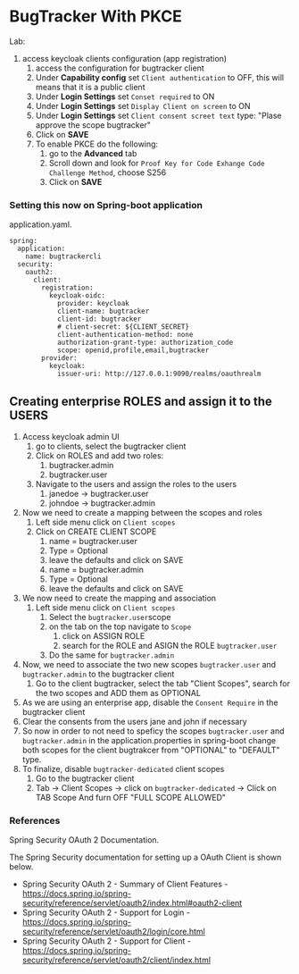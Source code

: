 # BugTracker With PKCE

Lab:  
1. access keycloak clients configuration (app registration)
   1. access the configuration for bugtracker client
   2. Under **Capability config** set ```Client authentication``` to OFF, this will means that it is a public client
   3. Under **Login Settings** set ```Conset required``` to ON
   4. Under **Login Settings** set ```Display Client on screen``` to ON
   5. Under **Login Settings** set ```Client consent screet text``` type: "Plase approve the scope bugtracker"
   6. Click on **SAVE**
   7. To enable PKCE do the following:
      1. go to the **Advanced** tab
      2. Scroll down and look for ```Proof Key for Code Exhange Code Challenge Method```, choose S256
      3. Click on **SAVE**

### Setting this now on Spring-boot application
application.yaml. 
```
spring:
  application:
    name: bugtrackercli
  security:
    oauth2:
      client:
        registration:
          keycloak-oidc:
            provider: keycloak
            client-name: bugtracker
            client-id: bugtracker
            # client-secret: ${CLIENT_SECRET}
            client-authentication-method: none
            authorization-grant-type: authorization_code
            scope: openid,profile,email,bugtracker
        provider:
          keycloak:
            issuer-uri: http://127.0.0.1:9090/realms/oauthrealm
```

## Creating enterprise ROLES and assign it to the USERS
1. Access keycloak admin UI
   1. go to clients, select the bugtracker client
   2. Click on ROLES and add two roles:
      1. bugtracker.admin
      2. bugtracker.user
   3. Navigate to the users and assign the roles to the users
      1. janedoe -> bugtracker.user
      2. johndoe -> bugtracker.admin
2. Now we need to create a mapping between the scopes and roles
   1. Left side menu click on ```Client scopes```
   2. Click on CREATE CLIENT SCOPE
      1. name = bugtracker.user
      2. Type = Optional
      3. leave the defaults and click on SAVE
      4. name = bugtracker.admin
      5. Type = Optional
      6. leave the defaults and click on SAVE
3. We now need to create the mapping and association
   1. Left side menu click on ```Client scopes```
      1. Select the ```bugtracker.user```scope
      2. on the tab on the top navigate to ```Scope```
         1. click on ASSIGN ROLE
         2. search for the ROLE and ASIGN the ROLE ```bugtracker.user```
      3. Do the same for ```bugtracker.admin```
4. Now, we need to associate the two new scopes ```bugtracker.user``` and ```bugtracker.admin``` to the bugtracker client
   1. Go to the client bugtracker, select the tab "Client Scopes", search for the two scopes and ADD them as OPTIONAL
5. As we are using an enterprise app, disable the ```Consent Require``` in the bugtracker client
6. Clear the consents from the users jane and john if necessary
7. So now in order to not need to speficy the scopes ```bugtracker.user``` and ```bugtracker.admin``` in the application.properties in spring-boot change both scopes for the client bugtrakcer from "OPTIONAL" to "DEFAULT" type.
8. To finalize, disable ```bugtracker-dedicated``` client scopes
   1. Go to the bugtracker client
   2. Tab -> Client Scopes -> click on ```bugtracker-dedicated``` -> Click on TAB Scope And furn OFF "FULL SCOPE ALLOWED"


### References
Spring Security OAuth 2 Documentation. 

The Spring Security documentation for setting up a OAuth Client is shown below. 
* Spring Security OAuth 2 - Summary of Client Features - https://docs.spring.io/spring-security/reference/servlet/oauth2/index.html#oauth2-client
* Spring Security OAuth 2 - Support for Login - https://docs.spring.io/spring-security/reference/servlet/oauth2/login/core.html
* Spring Security OAuth 2 - Support for Client - https://docs.spring.io/spring-security/reference/servlet/oauth2/client/index.html